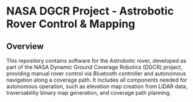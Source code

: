 # NASA DGCR Project - Astrobotic Rover Control & Mapping

## Overview
This repository contains software for the Astrobotic rover, developed as part of the NASA Dynamic Ground Coverage Robotics (DGCR) project, providing manual rover control via Bluetooth controller and autonomous navigation along a coverage path. It includes all components needed for autonomous operation, such as elevation map creation from LiDAR data, traversability binary map generation, and coverage path planning.
